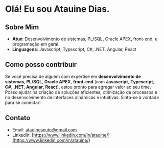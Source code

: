 # Olá! Eu sou **Atauine Dias**.

## Sobre Mim
- **Atuo**: Desenvolvimento de sistemas, PL/SQL, Oracle APEX, front-end, e programação em geral.
- **Linguagens**: Javascript, Typescript, C#, .NET, Angular, React

## Como posso contribuir
Se você precisa de alguém com expertise em **desenvolvimento de sistemas**, **PL/SQL**, **Oracle APEX**, **front-end** (com **Javascript**, **Typescript**, **C#**, **.NET**, **Angular**, **React**), estou pronto para agregar valor ao seu time. Posso ajudar na criação de soluções eficientes, otimização de processos e no desenvolvimento de interfaces dinâmicas e intuitivas. Sinta-se à vontade para se conectar!


## Contato
- Email: [atauinesouto@gmail.com](mailto:atauinesouto@gmail.com)
- LinkedIn: [https://www.linkedin.com/in/atauine/](https://www.linkedin.com/in/atauine/)
